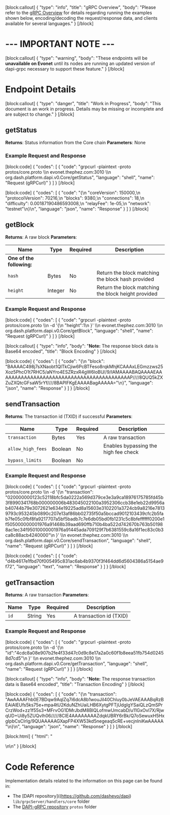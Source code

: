[block:callout]
{
  "type": "info",
  "title": "gRPC Overview",
  "body": "Please refer to the [gRPC Overview](reference-dapi-endpoints-grpc-overview) for details regarding running the examples shown below, encoding/decoding the request/response data, and clients available for several languages."
}
[/block]
# --- IMPORTANT NOTE ---
[block:callout]
{
  "type": "warning",
  "body": "These endpoints will be **unavailable on Evonet** until its nodes are running an updated version of dapi-grpc necessary to support these feature."
}
[/block]
# Endpoint Details
[block:callout]
{
  "type": "danger",
  "title": "Work in Progress",
  "body": "This document is an work in progress. Details may be missing or incomplete and are subject to change."
}
[/block]
## getStatus

**Returns**: Status information from the Core chain
**Parameters**: None

### Example Request and Response
[block:code]
{
  "codes": [
    {
      "code": "grpcurl -plaintext -proto protos/core.proto \\\n  evonet.thephez.com:3010 \\\n  org.dash.platform.dapi.v0.Core/getStatus",
      "language": "shell",
      "name": "Request (gRPCurl)"
    }
  ]
}
[/block]

[block:code]
{
  "codes": [
    {
      "code": "{\n  \"coreVersion\": 150000,\n  \"protocolVersion\": 70216,\n  \"blocks\": 9380,\n  \"connections\": 18,\n  \"difficulty\": 0.00187190486593008,\n  \"relayFee\": 1e-05,\n  \"network\": \"testnet\"\n}\n",
      "language": "json",
      "name": "Response"
    }
  ]
}
[/block]
## getBlock

**Returns**: A raw block
**Parameters**:

| Name | Type | Required | Description |
| - | - | - | - |
| __One of the following:__ | | | |
| `hash` | Bytes | No | Return the block matching the block hash provided |
| `height` | Integer | No | Return the block matching the block height provided |

### Example Request and Response
[block:code]
{
  "codes": [
    {
      "code": "grpcurl -plaintext -proto protos/core.proto \\\n  -d '{\n    \"height\":1\n    }' \\\n  evonet.thephez.com:3010 \\\n  org.dash.platform.dapi.v0.Core/getBlock",
      "language": "shell",
      "name": "Request (gRPCurl)"
    }
  ]
}
[/block]

[block:callout]
{
  "type": "info",
  "body": "**Note:** The response block data is Base64 encoded",
  "title": "Block Encoding"
}
[/block]

[block:code]
{
  "codes": [
    {
      "code": "{\n  \"block\": \"BAAAAC498j7sXNaobt1QlTkCjiw6PcBTFeso8rqkMhjKCAAAxLEGmzzws25Xoz5PhcO1t7RHC5/aNYro4ESZRzxR4gW6loBU//9/IAMAAAABAQAAAAEAAAAAAAAAAAAAAAAAAAAAAAAAAAAAAAAAAAAAAAAAAP////8QUQ5kZXZuZXQtcGFsaW5rYf////8BAPIFKgEAAAABagAAAAA=\"\n}",
      "language": "json",
      "name": "Response"
    }
  ]
}
[/block]
## sendTransaction

**Returns**: The transaction id (TXID) if successful
**Parameters**:

| Name | Type | Required | Description |
| - | - | - | - |
| `transaction` | Bytes | Yes | A raw transaction |
| `allow_high_fees` | Boolean | No | Enables bypassing the high fee check |
| `bypass_limits` | Boolean | No |  |

### Example Request and Response
[block:code]
{
  "codes": [
    {
      "code": "grpcurl -plaintext -proto protos/core.proto \\\n  -d '{\n    \"transaction\": \"020000000123c52118bfc5da0222a569d379ce3e3a9ca18976175785fd45b3f8990341768b000000006b483045022100a3952306ccb38e1eb22d9956ab40744b79e3072621e634e19225ad8a15603e3102201a3724cb9a8216e78139793c953245b0890c207e13af86bb02735f50a5bccad9012103439cfc2b5fab7fe05c0fbf8fa9217707a5bf5badb7c7e6db05bd0fb1231c5c8bfeffffff0200e1f505000000001976a91468b39aad690ffb710b4ba522d742670b763b501988ac1ec34f95010000001976a91445ada709129f7b6381559c8a16f1ec83c0b3ca8c88acb4240000\"\n    }' \\\n  evonet.thephez.com:3010 \\\n  org.dash.platform.dapi.v0.Core/sendTransaction",
      "language": "shell",
      "name": "Request (gRPCurl)"
    }
  ]
}
[/block]

[block:code]
{
  "codes": [
    {
      "code": "d4b4617e1fbd70f005495c831ac6ab4b9370f3f464dd6d5604386a5154ae9f72",
      "language": "text",
      "name": "Response"
    }
  ]
}
[/block]
## getTransaction

**Returns**: A raw transaction
**Parameters**:

| Name | Type | Required | Description |
| - | - | - | - |
| `id` | String | Yes | A transaction id (TXID) |

### Example Request and Response
[block:code]
{
  "codes": [
    {
      "code": "grpcurl -plaintext -proto protos/core.proto \\\n  -d '{\n    \"id\":\"4cdc8a08e907b2fe4f33d47c0d9c8e17a2a0c60f1b8eea51fb754d02458d7cd5\"\n    }' \\\n  evonet.thephez.com:3010 \\\n  org.dash.platform.dapi.v0.Core/getTransaction",
      "language": "shell",
      "name": "Request (gRPCurl)"
    }
  ]
}
[/block]

[block:callout]
{
  "type": "info",
  "body": "**Note:** The response transaction data is Base64 encoded",
  "title": "Transaction Encoding"
}
[/block]

[block:code]
{
  "codes": [
    {
      "code": "{\n  \"transaction\": \"AwAAAAFhb0E7BDqw9AqlZq7i6dcA8b1wouJiI40Chluy0bJeVAEAAABqRzBEAiAlEUfs5ks75e+mpa4tU2KduNZhUaiLHB6XytgPFTjUdgIgYSaiQLzQmSPrCrzWod+zz1f55s3+MFrvOG1DMrJbdM8BIQLofmwUmcabD/u11GxOvl7X/RjwqUD+Ui8y5ZUQvIh06/////8CIE4AAAAAAAAZdqkUBRY6rBk/Q7oSewuxH5HxgIpbCsCIrIg/9QUAAAAAGXapFP4XW53kd5negeaq5cRE+vecjnIniKwAAAAA\"\n}\n",
      "language": "json",
      "name": "Response"
    }
  ]
}
[/block]

[block:html]
{
  "html": "<div></div>\n<!-- Not yet implemented in DAPI-client\n## subscribeToBlockHeadersWithChainLocks \n\n**Returns**: Block headers and associated ChainLock signatures\n**Parameters**:\n\n| Name | Type | Required | Description |\n| - | - | - | - |\n| __One of the following:__ | | | |\n| `from_block_hash` | Bytes | No | Return records beginning with the block hash provided |\n| `from_block_height` | Integer | No | Return records beginning with the block height provided |\n| ---------- | | | |\n| `count` | Integer | No |  |\n\n### Example Request and Response\ngrpcurl -plaintext -proto protos/core.proto \\\n  -d '{\n    \"from_block_height\":1\n    }' \\\n  evonet.thephez.com:3010 \\\n  org.dash.platform.dapi.v0.Core/subscribeToBlockHeadersWithChainLocks\n\n-->\n<style></style>"
}
[/block]
# Code Reference

Implementation details related to the information on this page can be found in:
- The [DAPI repository]((https://github.com/dashevo/dapi) `lib/grpcServer/handlers/core` folder
- The [DAPI-gRPC repository](https://github.com/dashevo/dapi-grpc) `protos` folder